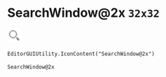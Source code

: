 # SearchWindow@2x `32x32`
<img src="/img/SearchWindow.png" width=32 height=32>

``` CSharp
EditorGUIUtility.IconContent("SearchWindow@2x")
```
```
SearchWindow@2x
```
